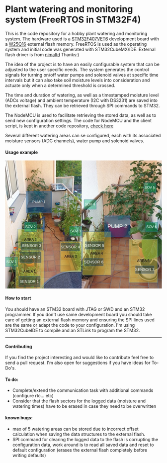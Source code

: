 # Plant watering and monitoring system (FreeRTOS in STM32F4)

This is the code repository for a hobby plant watering and monitoring system.
The hardware used is a [STM32F407VET6](https://stm32-base.org/boards/STM32F407VET6-STM32-F4VE-V2.0.html) development board with a [W25Q16](https://www.digchip.com/datasheets/parts/datasheet/523/W25Q16.php) external flash memory.
FreeRTOS is used as the operating system and initial code was generated with STM32CubeMX/IDE. External flash driver is from [nimaltd](https://github.com/nimaltd/) Thanks:)

The idea of the project is to have an easily configurable system that can be adjusted to the user specific needs.
The system generates the control signals for turning on/off water pumps and solenoid valves at specific time intervals
but it can also take soil moisture levels into consideration
and actuate only when a determined threshold is crossed.

The time and duration of watering, as well as a timestamped moisture level (ADCs voltage) 
and ambient temperature (I2C with DS3231) are saved into the external flash.
They can be retrieved through SPI commands to STM32.

The NodeMCU is used to facilitate retrieving the stored data, as well as to send new configuration settings.
The code for NodeMCU and the client script, is kept in another code repository, [check here](https://github.com/kadway/nodemcu-micropython-plant-monitor)

Several different watering areas can se configured, each with its associated moisture sensors (ADC channels), water pump and solenoid valves.

####  Usage example
![alt text](wateringsystem.jpg)


#### How to start

You should have an STM32 board with JTAG or SWD and an STM32 programmer.
If you don't use same development board you should take care of getting an external flash memory and ensuring the SPI lines used are the same or adapt the code to your configuration.
I'm using STM32CubeIDE to compile and an STLink to program the STM32.




------

#### Contributing
If you find the project interesting and would like to contribute feel free to send a pull request.
I'm also open for suggestions if you have ideas for To-Do's.

#### To do:
* Complete/extend the communication task with additional commands (configure rtc... etc)
* Consider that the flash sectors for the logged data (moisture and watering times) have to be erased in case they need to be overwritten

#### known bugs:
 * max of 5 watering areas can be stored due to incorrect offset calculation when saving the data structures to the external flash.
 * SPI command for clearing the logged data to the flash is corrupting the configuration data,
    work around is to read all saved data and reset to default configuration (erases the external flash completely before writing defaults)